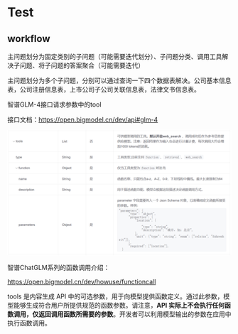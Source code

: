 # Test





## workflow

主问题划分为固定类别的子问题（可能需要迭代划分）、子问题分类、调用工具解决子问题、将子问题的答案聚合（可能需要迭代）



主问题划分为多个子问题，分别可以通过查询一下四个数据表解决。公司基本信息表，公司注册信息表，上市公司子公司关联信息表，法律文书信息表。



智谱GLM-4接口请求参数中的tool

接口文档：https://open.bigmodel.cn/dev/api#glm-4

<img src="fig\tool.png" alt="tool" style="zoom:50%;" />



智谱ChatGLM系列的函数调用介绍：

https://open.bigmodel.cn/dev/howuse/functioncall

tools 是内容生成 API 中的可选参数，用于向模型提供函数定义。通过此参数，模型能够生成符合用户所提供规范的函数参数。请注意，**API 实际上不会执行任何函数调用，仅返回调用函数所需要的参数**。开发者可以利用模型输出的参数在应用中执行函数调用。 







































